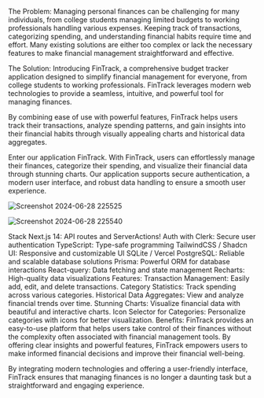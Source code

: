 The Problem:
Managing personal finances can be challenging for many individuals, from college students managing limited budgets to working professionals handling various expenses. Keeping track of transactions, categorizing spending, and understanding financial habits require time and effort. Many existing solutions are either too complex or lack the necessary features to make financial management straightforward and effective.

The Solution:
Introducing FinTrack, a comprehensive budget tracker application designed to simplify financial management for everyone, from college students to working professionals. FinTrack leverages modern web technologies to provide a seamless, intuitive, and powerful tool for managing finances.

By combining ease of use with powerful features, FinTrack helps users track their transactions, analyze spending patterns, and gain insights into their financial habits through visually appealing charts and historical data aggregates.

Enter our application FinTrack.
With FinTrack, users can effortlessly manage their finances, categorize their spending, and visualize their financial data through stunning charts. Our application supports secure authentication, a modern user interface, and robust data handling to ensure a smooth user experience.

![Screenshot 2024-06-28 225525](https://github.com/user-attachments/assets/3f6ae21d-96ad-49bd-abb2-c9f1c6f96911)

![Screenshot 2024-06-28 225540](https://github.com/user-attachments/assets/7244954f-8939-49d5-86cf-25b994fb1d16)


Stack
Next.js 14: API routes and ServerActions!
Auth with Clerk: Secure user authentication
TypeScript: Type-safe programming
TailwindCSS / Shadcn UI: Responsive and customizable UI
SQLite / Vercel PostgreSQL: Reliable and scalable database solutions
Prisma: Powerful ORM for database interactions
React-query: Data fetching and state management
Recharts: High-quality data visualizations
Features:
Transaction Management: Easily add, edit, and delete transactions.
Category Statistics: Track spending across various categories.
Historical Data Aggregates: View and analyze financial trends over time.
Stunning Charts: Visualize financial data with beautiful and interactive charts.
Icon Selector for Categories: Personalize categories with icons for better visualization.
Benefits:
FinTrack provides an easy-to-use platform that helps users take control of their finances without the complexity often associated with financial management tools. By offering clear insights and powerful features, FinTrack empowers users to make informed financial decisions and improve their financial well-being.

By integrating modern technologies and offering a user-friendly interface, FinTrack ensures that managing finances is no longer a daunting task but a straightforward and engaging experience.
